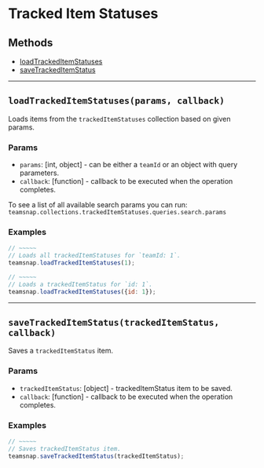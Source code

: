 # Tracked Item Statuses

## Methods

- [loadTrackedItemStatuses](#loadTrackedItemStatuses)
- [saveTrackedItemStatus](#saveTrackedItemStatus)


---
<a id="loadTrackedItemStatuses"></a>
## `loadTrackedItemStatuses(params, callback)`
Loads items from the `trackedItemStatuses` collection based on given params.

### Params
* `params`: [int, object] - can be either a `teamId` or an object with query parameters.
* `callback`: [function] - callback to be executed when the operation completes.

To see a list of all available search params you can run:
`teamsnap.collections.trackedItemStatuses.queries.search.params`

### Examples
```javascript
// ~~~~~
// Loads all trackedItemStatuses for `teamId: 1`.
teamsnap.loadTrackedItemStatuses(1);

// ~~~~~
// Loads a trackedItemStatus for `id: 1`.
teamsnap.loadTrackedItemStatuses({id: 1});
```


---


<a id="saveTrackedItemStatus"></a>
## `saveTrackedItemStatus(trackedItemStatus, callback)`
Saves a `trackedItemStatus` item.

### Params
* `trackedItemStatus`: [object] - trackedItemStatus item to be saved.
* `callback`: [function] - callback to be executed when the operation completes.

### Examples
```javascript
// ~~~~~
// Saves trackedItemStatus item.
teamsnap.saveTrackedItemStatus(trackedItemStatus);
```
